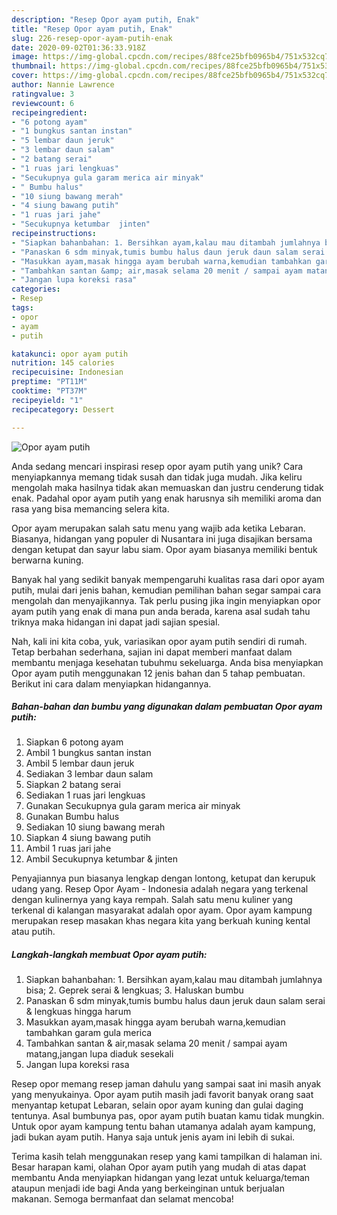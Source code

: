 ```yaml
---
description: "Resep Opor ayam putih, Enak"
title: "Resep Opor ayam putih, Enak"
slug: 226-resep-opor-ayam-putih-enak
date: 2020-09-02T01:36:33.918Z
image: https://img-global.cpcdn.com/recipes/88fce25bfb0965b4/751x532cq70/opor-ayam-putih-foto-resep-utama.jpg
thumbnail: https://img-global.cpcdn.com/recipes/88fce25bfb0965b4/751x532cq70/opor-ayam-putih-foto-resep-utama.jpg
cover: https://img-global.cpcdn.com/recipes/88fce25bfb0965b4/751x532cq70/opor-ayam-putih-foto-resep-utama.jpg
author: Nannie Lawrence
ratingvalue: 3
reviewcount: 6
recipeingredient:
- "6 potong ayam"
- "1 bungkus santan instan"
- "5 lembar daun jeruk"
- "3 lembar daun salam"
- "2 batang serai"
- "1 ruas jari lengkuas"
- "Secukupnya gula garam merica air minyak"
- " Bumbu halus"
- "10 siung bawang merah"
- "4 siung bawang putih"
- "1 ruas jari jahe"
- "Secukupnya ketumbar  jinten"
recipeinstructions:
- "Siapkan bahanbahan: 1. Bersihkan ayam,kalau mau ditambah jumlahnya bisa; 2. Geprek serai &amp; lengkuas; 3. Haluskan bumbu"
- "Panaskan 6 sdm minyak,tumis bumbu halus daun jeruk daun salam serai &amp; lengkuas hingga harum"
- "Masukkan ayam,masak hingga ayam berubah warna,kemudian tambahkan garam gula merica"
- "Tambahkan santan &amp; air,masak selama 20 menit / sampai ayam matang,jangan lupa diaduk sesekali"
- "Jangan lupa koreksi rasa"
categories:
- Resep
tags:
- opor
- ayam
- putih

katakunci: opor ayam putih 
nutrition: 145 calories
recipecuisine: Indonesian
preptime: "PT11M"
cooktime: "PT37M"
recipeyield: "1"
recipecategory: Dessert

---
```



![Opor ayam putih](https://img-global.cpcdn.com/recipes/88fce25bfb0965b4/751x532cq70/opor-ayam-putih-foto-resep-utama.jpg)

Anda sedang mencari inspirasi resep opor ayam putih yang unik? Cara menyiapkannya memang tidak susah dan tidak juga mudah. Jika keliru mengolah maka hasilnya tidak akan memuaskan dan justru cenderung tidak enak. Padahal opor ayam putih yang enak harusnya sih memiliki aroma dan rasa yang bisa memancing selera kita.

Opor ayam merupakan salah satu menu yang wajib ada ketika Lebaran. Biasanya, hidangan yang populer di Nusantara ini juga disajikan bersama dengan ketupat dan sayur labu siam. Opor ayam biasanya memiliki bentuk berwarna kuning.

Banyak hal yang sedikit banyak mempengaruhi kualitas rasa dari opor ayam putih, mulai dari jenis bahan, kemudian pemilihan bahan segar sampai cara mengolah dan menyajikannya. Tak perlu pusing jika ingin menyiapkan opor ayam putih yang enak di mana pun anda berada, karena asal sudah tahu triknya maka hidangan ini dapat jadi sajian spesial.


Nah, kali ini kita coba, yuk, variasikan opor ayam putih sendiri di rumah. Tetap berbahan sederhana, sajian ini dapat memberi manfaat dalam membantu menjaga kesehatan tubuhmu sekeluarga. Anda bisa menyiapkan Opor ayam putih menggunakan 12 jenis bahan dan 5 tahap pembuatan. Berikut ini cara dalam menyiapkan hidangannya.

<!--inarticleads1-->

##### Bahan-bahan dan bumbu yang digunakan dalam pembuatan Opor ayam putih:

1. Siapkan 6 potong ayam
1. Ambil 1 bungkus santan instan
1. Ambil 5 lembar daun jeruk
1. Sediakan 3 lembar daun salam
1. Siapkan 2 batang serai
1. Sediakan 1 ruas jari lengkuas
1. Gunakan Secukupnya gula garam merica air minyak
1. Gunakan  Bumbu halus
1. Sediakan 10 siung bawang merah
1. Siapkan 4 siung bawang putih
1. Ambil 1 ruas jari jahe
1. Ambil Secukupnya ketumbar &amp; jinten


Penyajiannya pun biasanya lengkap dengan lontong, ketupat dan kerupuk udang yang. Resep Opor Ayam - Indonesia adalah negara yang terkenal dengan kulinernya yang kaya rempah. Salah satu menu kuliner yang terkenal di kalangan masyarakat adalah opor ayam. Opor ayam kampung merupakan resep masakan khas negara kita yang berkuah kuning kental atau putih. 

<!--inarticleads2-->

##### Langkah-langkah membuat Opor ayam putih:

1. Siapkan bahanbahan: 1. Bersihkan ayam,kalau mau ditambah jumlahnya bisa; 2. Geprek serai &amp; lengkuas; 3. Haluskan bumbu
1. Panaskan 6 sdm minyak,tumis bumbu halus daun jeruk daun salam serai &amp; lengkuas hingga harum
1. Masukkan ayam,masak hingga ayam berubah warna,kemudian tambahkan garam gula merica
1. Tambahkan santan &amp; air,masak selama 20 menit / sampai ayam matang,jangan lupa diaduk sesekali
1. Jangan lupa koreksi rasa


Resep opor memang resep jaman dahulu yang sampai saat ini masih anyak yang menyukainya. Opor ayam putih masih jadi favorit banyak orang saat menyantap ketupat Lebaran, selain opor ayam kuning dan gulai daging tentunya. Asal bumbunya pas, opor ayam putih buatan kamu tidak mungkin. Untuk opor ayam kampung tentu bahan utamanya adalah ayam kampung, jadi bukan ayam putih. Hanya saja untuk jenis ayam ini lebih di sukai. 

Terima kasih telah menggunakan resep yang kami tampilkan di halaman ini. Besar harapan kami, olahan Opor ayam putih yang mudah di atas dapat membantu Anda menyiapkan hidangan yang lezat untuk keluarga/teman ataupun menjadi ide bagi Anda yang berkeinginan untuk berjualan makanan. Semoga bermanfaat dan selamat mencoba!
